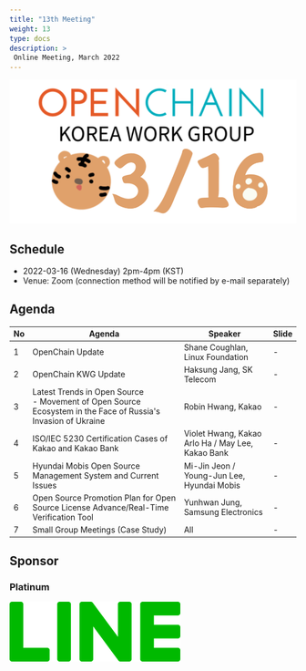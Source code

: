 ```yaml
---
title: "13th Meeting"
weight: 13
type: docs
description: >
 Online Meeting, March 2022
---
```


![](./20220316_kwg.png)

## Schedule

* 2022-03-16 (Wednesday) 2pm-4pm (KST)
* Venue: Zoom (connection method will be notified by e-mail separately)

## Agenda
| No | Agenda | Speaker | Slide |
|----|-----------------|------|------|
| 1 | OpenChain Update | Shane Coughlan, Linux Foundation | - |
| 2 | OpenChain KWG Update | Haksung Jang, SK Telecom | - |
| 3 | Latest Trends in Open Source<br>- Movement of Open Source Ecosystem in the Face of Russia's Invasion of Ukraine | Robin Hwang, Kakao | - |
| 4 | ISO/IEC 5230 Certification Cases of Kakao and Kakao Bank | Violet Hwang, Kakao <br>Arlo Ha / May Lee, Kakao Bank | - |
| 5 | Hyundai Mobis Open Source Management System and Current Issues | Mi-Jin Jeon / Young-Jun Lee, Hyundai Mobis | - |
| 6 | Open Source Promotion Plan for Open Source License Advance/Real-Time Verification Tool  | Yunhwan Jung, Samsung Electronics | - |
| 7 | Small Group Meetings (Case Study) | All | - |

## Sponsor
### Platinum
![](./line_logo.png)

<!-- 
## Video
...

## Minutes
...

## Photo Gallery
... -->